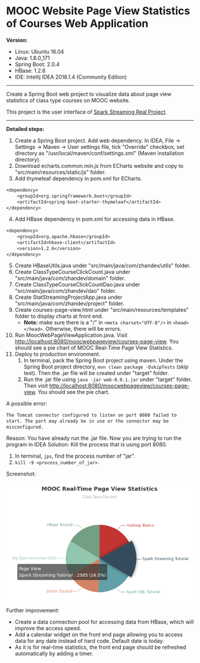 # MOOC Website Page View Statistics of Courses Web Application

**Version:**

- Linux: Ubuntu 16.04
- Java: 1.8.0_171
- Spring Boot: 2.0.4
- HBase: 1.2.6
- IDE: Intellij IDEA 2018.1.4 (Community Edition)

---

Create a Spring Boot web project to visualize data about page view statistics of class type courses on MOOC website.

This project is the user interface of [Spark Streaming Real Project](https://github.com/lizhanmit/sparktrain#spark-streaming-real-project).

---

**Detailed steps:**

1. Create a Spring Boot project. Add web dependency. In IDEA, File -> Settings -> Maven -> User settings file, tick "Override" checkbox, set directory as "/usr/local/maven/conf/settings.xml" (Maven installation directory).
2. Download echarts.common.min.js from ECharts website and copy to "src/main/resources/static/js" folder.
3. Add thymeleaf dependency in pom.xml for ECharts.

```
<dependency>
    <groupId>org.springframework.boot</groupId>
    <artifactId>spring-boot-starter-thymeleaf</artifactId>
</dependency>
```

4. Add HBase dependency in pom.xml for accessing data in HBase.

```
<dependency>
    <groupId>org.apache.hbase</groupId>
    <artifactId>hbase-client</artifactId>
    <version>1.2.6</version>
</dependency>
```

5. Create HBaseUtils.java under "src/main/java/com/zhandev/utils" folder.
6. Create ClassTypeCourseClickCount.java under "src/main/java/com/zhandev/domain" folder.
7. Create ClassTypeCourseClickCountDao.java under "src/main/java/com/zhandev/dao" folder.
8. Create StatStreamingProjectApp.java under "src/main/java/com/zhandev/project" folder.
9. Create courses-page-view.html under "src/main/resources/templates" folder to display charts at front end.
    - **Note:** make sure there is a "/" in `<meta charset="UTF-8"/>` in `<head></head>`. Otherwise, there will be errors.
10. Run MoocWebPageViewApplication.java. Visit <http://localhost:8080/moocwebpageview/courses-page-view>. You should see a pie chart of MOOC Real-Time Page View Statistics.
11. Deploy to production environment.
    1. In terminal, pack the Spring Boot project using maven. Under the Spring Boot project directory, `mvn clean package -DskipTests` (skip test). Then the .jar file will be created under "target" folder.
    2. Run the .jar file using `java -jar web-0.0.1.jar` under "target" folder. Then visit <http://localhost:8080/moocwebpageview/courses-page-view>. You should see the pie chart.

A possible error:

```
The Tomcat connector configured to listen on port 8080 failed to start. The port may already be in use or the connector may be misconfigured.
```

Reason: You have already run the .jar file. Now you are trying to run the program in IDEA
Solution: Kill the process that is using port 8080.

1. In terminal, `jps`, find the process number of "jar".
2. `kill -9 <process_number_of_jar>`.

Screenshot:

![mooc-courses-page-view-statistics-pie-chart.png](src/main/resources/static/img/mooc-courses-page-view-statistics-pie-chart.png)

Further improvement:

- Create a data connection pool for accessing data from HBase, which will improve the access speed.
- Add a calendar widget on the front end page allowing you to access data for any date instead of hard code. Default date is today.
- As it is for real-time statistics, the front end page should be refreshed automatically by adding a timer.
